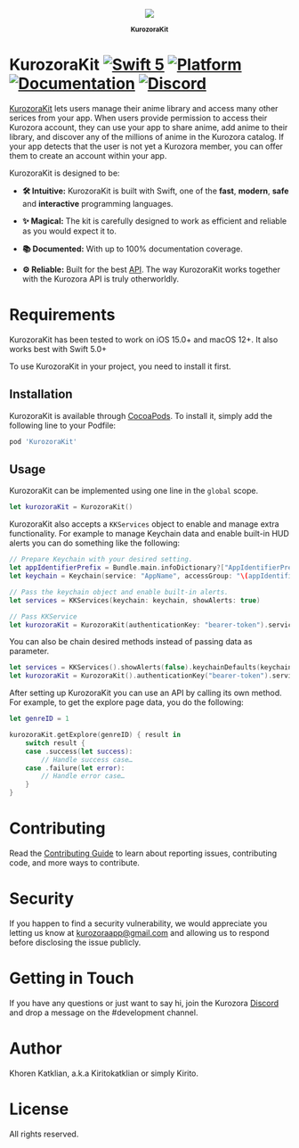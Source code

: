 <p align="center"><img src="https://developer.kurozora.app/assets/images/icons/KurozoraKit.png"></p>

<p align="center">
    <sup><b>KurozoraKit</b></sup>
</p>

# KurozoraKit [![Swift 5](https://img.shields.io/badge/Swift-5-orange.svg?style=flat&logo=Swift)](https://swift.org) [![Platform](https://img.shields.io/badge/Platform-iOS%20|%20iPadOS%20|%20macOS-lightgrey.svg?style=flat&logo=Apple)](https://www.apple.com/ios) [![Documentation](https://img.shields.io/badge/Documentation-100%25-green.svg?style=flat)](https://developer.kurozora.app/KurozoraKit) [![Discord](https://img.shields.io/discord/449250093623934977?style=flat&label=Discord&logo=Discord&color=7289DA)](https://discord.gg/bHUmr3h)

[KurozoraKit](https://developer.kurozora.app/kurozorakit) lets users manage their anime library and access many other serices from your app. When users provide permission to access their Kurozora account, they can use your app to share anime, add anime to their library, and discover any of the millions of anime in the Kurozora catalog. If your app detects that the user is not yet a Kurozora member, you can offer them to create an account within your app.

KurozoraKit is designed to be:

* **🛠 Intuitive:** KurozoraKit is built with Swift, one of the **fast**, **modern**, **safe** and **interactive** programming languages.

* **✨ Magical:** The kit is carefully designed to work as efficient and reliable as you would expect it to.

* **📚 Documented:** With up to 100% documentation coverage.

* **⚙️ Reliable:** Built for the best [API](https://github.com/kurozora/kurozora-web). The way KurozoraKit works together with the Kurozora API is truly otherworldly.

# Requirements

KurozoraKit has been tested to work on iOS 15.0+ and macOS 12+.  It also works best with Swift 5.0+

To use KurozoraKit in your project, you need to install it first.

## Installation

KurozoraKit is available through [CocoaPods](https://cocoapods.org). To install it, simply add the following line to your Podfile:

```ruby
pod 'KurozoraKit'
```

## Usage
KurozoraKit can be implemented using one line in the `global` scope.

```swift
let kurozoraKit = KurozoraKit()
```

KurozoraKit also accepts a `KKServices` object to enable and manage extra functionality. For example to manage Keychain data and enable built-in HUD alerts you can do something like the following:

```swift
// Prepare Keychain with your desired setting.
let appIdentifierPrefix = Bundle.main.infoDictionary?["AppIdentifierPrefix"] as! String
let keychain = Keychain(service: "AppName", accessGroup: "\(appIdentifierPrefix)com.company.shared").synchronizable(true).accessibility(.afterFirstUnlock)

// Pass the keychain object and enable built-in alerts.
let services = KKServices(keychain: keychain, showAlerts: true)

// Pass KKService
let kurozoraKit = KurozoraKit(authenticationKey: "bearer-token").services(services)
```

You can also be chain desired methods instead of passing data as parameter.

```swift
let services = KKServices().showAlerts(false).keychainDefaults(keychain)
let kurozoraKit = KurozoraKit().authenticationKey("bearer-token").services(services)
```

After setting up KurozoraKit you can use an API by calling its own method. For example, to get the explore page data, you do the following:

```swift
let genreID = 1

kurozoraKit.getExplore(genreID) { result in
	switch result {
	case .success(let success):
		// Handle success case…
	case .failure(let error):
		// Handle error case…
	}
}
```

# Contributing

Read the [Contributing Guide](CONTRIBUTING) to learn about reporting issues, contributing code, and more ways to contribute.

# Security

If you happen to find a security vulnerability, we would appreciate you letting us know at kurozoraapp@gmail.com and allowing us to respond before disclosing the issue publicly.

# Getting in Touch

If you have any questions or just want to say hi, join the Kurozora [Discord](https://discord.gg/bHUmr3h) and drop a message on the #development channel.

# Author

Khoren Katklian, a.k.a Kiritokatklian or simply Kirito.

# License

All rights reserved.
